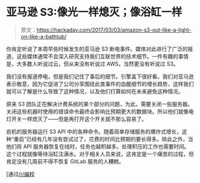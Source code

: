 # 亚马逊 S3:像光一样熄灭；像浴缸一样

> 原文：<https://hackaday.com/2017/03/03/amazon-s3-out-like-a-light-on-like-a-bathtub/>

你肯定听说了本周早些时候发生的亚马逊 S3 断电事件。媒体对此进行了广泛的报道，这些媒体通常不会深入研究支持我们互联世界的技术细节。一件有趣的事情是，大多数人听说过云，但从来没有听说过 AWS，当然更没有听说过 S3。

我们没有报道停电，但是我们记住了事后的细节。引擎盖下很好看。我们对亚马逊表示敬意，因为它促进了公司分享围绕此类事件的血腥细节的增长趋势，这样我们就可以了解是什么导致了这种情况，以及他们打算如何在未来避免这种情况。

原来 S3 团队正在解决计费系统的某个部分的问题，为此，需要关闭一些服务器。关闭这些机器时使用的错误命令最终会影响比预期更大的数据块。所以他们就像电灯开关一样熄灭了——但是再打开这个开关就不那么容易了。

宕机的服务器运行 S3 API 中的各种命令。随着简单存储服务的爆炸式增长，这种“重启”已经有几年没有尝试过了，花费的时间比预期的要长得多。除此之外，当他们将 API 服务器恢复在线时，任务也越积越多。处理积压的工作也需要时间。这个过程就像等待浴缸注满水。对于相关人员来说，这肯定是一个痛苦的过程，但肯定没有几周前不得不恢复 GitLab 服务的人糟糕。

[通过[/r/编程](https://www.reddit.com/r/programming/comments/5x4hez/aws_released_a_summary_of_the_s3_issue_from/)